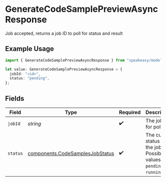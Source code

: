 # GenerateCodeSamplePreviewAsyncResponse

Job accepted, returns a job ID to poll for status and result

## Example Usage

```typescript
import { GenerateCodeSamplePreviewAsyncResponse } from "speakeasy/models/operations";

let value: GenerateCodeSamplePreviewAsyncResponse = {
  jobId: "<id>",
  status: "pending",
};
```

## Fields

| Field                                                                              | Type                                                                               | Required                                                                           | Description                                                                        |
| ---------------------------------------------------------------------------------- | ---------------------------------------------------------------------------------- | ---------------------------------------------------------------------------------- | ---------------------------------------------------------------------------------- |
| `jobId`                                                                            | *string*                                                                           | :heavy_check_mark:                                                                 | The job ID for polling                                                             |
| `status`                                                                           | [components.CodeSamplesJobStatus](../../models/components/codesamplesjobstatus.md) | :heavy_check_mark:                                                                 | The current status of the job. Possible values are `pending` or `running`.         |